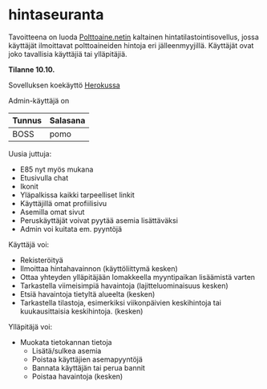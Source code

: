 # hintaseuranta
Tavoitteena on luoda [Polttoaine.netin](https://www.polttoaine.net) kaltainen hintatilastointisovellus, jossa käyttäjät ilmoittavat polttoaineiden hintoja eri jälleenmyyjillä.
Käyttäjät ovat joko tavallisia käyttäjiä tai ylläpitäjiä.

**Tilanne 10.10.**

Sovelluksen koekäyttö [Herokussa](https://aapohu-hintaseuranta.herokuapp.com/)

Admin-käyttäjä on 

|Tunnus|Salasana|
| ----------- | ----------- |
| BOSS     | pomo   |


Uusia juttuja:
- E85 nyt myös mukana
- Etusivulla chat
- Ikonit
- Yläpalkissa kaikki tarpeelliset linkit
- Käyttäjillä omat profiilisivu
- Asemilla omat sivut
- Peruskäyttäjät voivat pyytää asemia lisättäväksi
- Admin voi kuitata em. pyyntöjä

Käyttäjä voi: 
- Rekisteröityä 
- Ilmoittaa hintahavainnon (käyttöliittymä kesken)
- Ottaa yhteyden ylläpitäjään lomakkeella myyntipaikan lisäämistä varten
- Tarkastella viimeisimpiä havaintoja (lajitteluominaisuus kesken)
- Etsiä havaintoja tietyltä alueelta (kesken)
- Tarkastella tilastoja, esimerkiksi viikonpäivien keskihintoja tai kuukausittaisia keskihintoja. (kesken)

Ylläpitäjä voi:
- Muokata tietokannan tietoja
  - Lisätä/sulkea asemia 
  - Poistaa käyttäjien asemapyyntöjä
  - Bannata käyttäjän tai perua bannit
  - Poistaa havaintoja (kesken)




